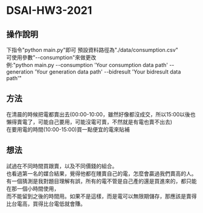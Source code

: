 # DSAI-HW3-2021

## 操作說明
下指令"python main.py"即可
預設資料路徑為"./data/consumption.csv"  
可使用參數"--consumption"來做更改  
例:"python main.py --consumption 'Your consumption data path' --generation 'Your generation data path' --bidresult 'Your bidresult data path'"
## 方法
在清晨的時候把電都賣出去(00:00-10:00，雖然好像都沒成交，所以15:00以後也懶得賣電了，可能自己要用，可能沒電可賣，不然就是有電也賣不出去)  
在要用電的時間(10:00-15:00)買一點便宜的電來貼補
## 想法
試過在不同時間買跟賣，以及不同價錢的組合。  
也看過第一名的媒合結果，覺得他都在賤賣自己的電，怎麼會贏過我們賣高的人。  
有一個猜測是我對題目理解有誤，所有的電不管是自己產的還是買進來的，都只能在那一個小時間使用，  
而不能留到之後的時間用。如果不是這樣，而是電可以無限期儲存，那應該是賣得比台電高，買得比台電低就會賺。
